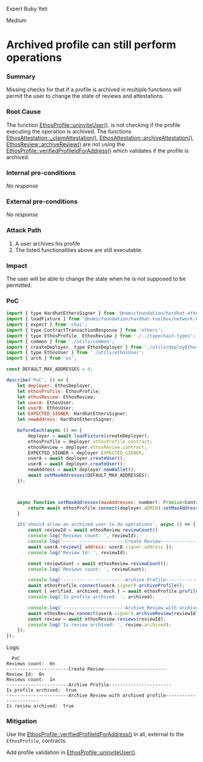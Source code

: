 Expert Ruby Yeti

Medium

# Archived profile can still perform operations

### Summary

Missing checks for that if a profile is archived in multiple functions will permit the user to change the state of reviews and attestations.

### Root Cause

The function [EthosProfile::uninviteUser()](https://github.com/sherlock-audit/2024-10-ethos-network/blob/main/ethos/packages/contracts/contracts/EthosProfile.sol#L258). is not checking if the profile executing the operation is archived.
The functions [EthosAttestation::_claimAttestation()](https://github.com/sherlock-audit/2024-10-ethos-network/blob/main/ethos/packages/contracts/contracts/EthosAttestation.sol#L269),  [EthosAttestation::archiveAttestation()](https://github.com/sherlock-audit/2024-10-ethos-network/blob/main/ethos/packages/contracts/contracts/EthosAttestation.sol#L334), [EthosReview::archiveReview()](https://github.com/sherlock-audit/2024-10-ethos-network/blob/main/ethos/packages/contracts/contracts/EthosReview.sol#L287)  are not using the [EthosProfile::verifiedProfileIdForAddress()](https://github.com/sherlock-audit/2024-10-ethos-network/blob/main/ethos/packages/contracts/contracts/EthosProfile.sol#L568) which validates if the profile is archived.

### Internal pre-conditions

_No response_

### External pre-conditions

_No response_

### Attack Path

1. A user archives his profile
2. The listed functionalities above are still executable.

### Impact

The user will be able to change the state when he is not supposed to be permitted.

### PoC

```javascript
import { type HardhatEthersSigner } from '@nomicfoundation/hardhat-ethers/signers';
import { loadFixture } from '@nomicfoundation/hardhat-toolbox/network-helpers';
import { expect } from 'chai';
import { type ContractTransactionResponse } from 'ethers';
import { type EthosProfile, EthosReview } from './../typechain-types';
import { common } from './utils/common';
import { createDeployer, type EthosDeployer } from './utils/deployEthos';
import { type EthosUser } from './utils/ethosUser';
import { arch } from 'os';

const DEFAULT_MAX_ADDRESSES = 4;

describe('PoC', () => {
    let deployer: EthosDeployer;
    let ethosProfile: EthosProfile;
    let ethosReview: EthosReview;
    let userA: EthosUser;
    let userB: EthosUser;
    let EXPECTED_SIGNER: HardhatEthersSigner;
    let newAddress: HardhatEthersSigner;

    beforeEach(async () => {
        deployer = await loadFixture(createDeployer);
        ethosProfile = deployer.ethosProfile.contract;
        ethosReview = deployer.ethosReview.contract;
        EXPECTED_SIGNER = deployer.EXPECTED_SIGNER;
        userA = await deployer.createUser();
        userB = await deployer.createUser();
        newAddress = await deployer.newWallet();
        await setMaxAddresses(DEFAULT_MAX_ADDRESSES);
    });



    async function setMaxAddresses(maxAddresses: number): Promise<ContractTransactionResponse> {
        return await ethosProfile.connect(deployer.ADMIN).setMaxAddresses(maxAddresses);
    }

    it('should allow an archived user to do operations', async () => {
        const reviewId = await ethosReview.reviewCount()
        console.log('Reviews count: ', reviewId);
        console.log('-----------------------Create Review-----------------------')
        await userA.review({ address: userB.signer.address });
        console.log('Review Id: ', reviewId);

        const reviewCount = await ethosReview.reviewCount();
        console.log('Reviews count: ', reviewCount);

        console.log('-----------------------Archive Profile-----------------------')
        await ethosProfile.connect(userA.signer).archiveProfile();
        const { verified, archived, mock } = await ethosProfile.profileStatusById(userA.profileId);
        console.log('Is profile archived: ', archived);

        console.log('-----------------------Archive Review with archived profile-----------------------')
        await ethosReview.connect(userA.signer).archiveReview(reviewId);
        const review = await ethosReview.reviews(reviewId);
        console.log('Is review archived: ', review.archived);
    });
});

```

Logs:
```logs
  PoC
Reviews count:  0n
-----------------------Create Review-----------------------
Review Id:  0n
Reviews count:  1n
-----------------------Archive Profile-----------------------
Is profile archived:  true
-----------------------Archive Review with archived profile-----------------------
Is review archived:  true
```

### Mitigation

Use the [EthosProfile::verifiedProfileIdForAddress()](https://github.com/sherlock-audit/2024-10-ethos-network/blob/main/ethos/packages/contracts/contracts/EthosProfile.sol#L568) in all, external to the `EthosProfile`, contracts.

Add profile validation in [EthosProfile::uninviteUser()](https://github.com/sherlock-audit/2024-10-ethos-network/blob/main/ethos/packages/contracts/contracts/EthosProfile.sol#L258).